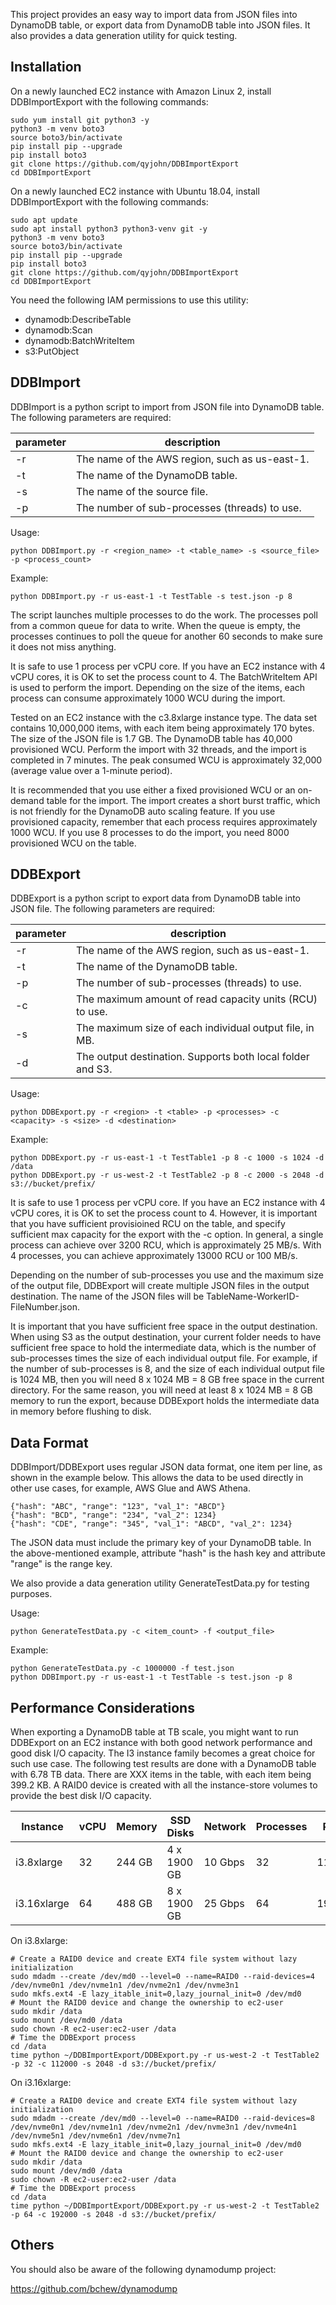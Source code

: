 This project provides an easy way to import data from JSON files into DynamoDB table, or export data from DynamoDB table into JSON files. It also provides a data generation utility for quick testing.

## Installation

On a newly launched EC2 instance with Amazon Linux 2, install DDBImportExport with the following commands:

~~~~
sudo yum install git python3 -y
python3 -m venv boto3
source boto3/bin/activate
pip install pip --upgrade
pip install boto3
git clone https://github.com/qyjohn/DDBImportExport
cd DDBImportExport
~~~~

On a newly launched EC2 instance with Ubuntu 18.04, install DDBImportExport with the following commands:

~~~~
sudo apt update
sudo apt install python3 python3-venv git -y
python3 -m venv boto3
source boto3/bin/activate
pip install pip --upgrade
pip install boto3
git clone https://github.com/qyjohn/DDBImportExport
cd DDBImportExport
~~~~

You need the following IAM permissions to use this utility:

- dynamodb:DescribeTable
- dynamodb:Scan
- dynamodb:BatchWriteItem
- s3:PutObject

## DDBImport

DDBImport is a python script to import from JSON file into DynamoDB table. The following parameters are required:

| parameter  |  description |
|---|---|
| -r | The name of the AWS region, such as us-east-1. |
| -t | The name of the DynamoDB table. |
| -s | The name of the source file. |
| -p | The number of sub-processes (threads) to use. |

Usage:

~~~~
python DDBImport.py -r <region_name> -t <table_name> -s <source_file> -p <process_count>
~~~~

Example:

~~~~
python DDBImport.py -r us-east-1 -t TestTable -s test.json -p 8
~~~~
  
The script launches multiple processes to do the work. The processes poll from a common queue for data to write. When the queue is empty, the processes continues to poll the queue for another 60 seconds to make sure it does not miss anything. 

It is safe to use 1 process per vCPU core. If you have an EC2 instance with 4 vCPU cores, it is OK to set the process count to 4. The BatchWriteItem API is used to perform the import. Depending on the size of the items, each process can consume approximately 1000 WCU during the import. 

Tested on an EC2 instance with the c3.8xlarge instance type. The data set contains 10,000,000 items, with each item being approximately 170 bytes. The size of the JSON file is 1.7 GB. The DynamoDB table has 40,000 provisioned WCU. Perform the import with 32 threads, and the import is completed in 7 minutes. The peak consumed WCU is approximately 32,000 (average value over a 1-minute period).

It is recommended that you use either a fixed provisioned WCU or an on-demand table for the import. The import creates a short burst traffic, which is not friendly for the DynamoDB auto scaling feature. If you use provisioned capacity, remember that each process requires approximately 1000 WCU. If you use 8 processes to do the import, you need 8000 provisioned WCU on the table.

## DDBExport

DDBExport is a python script to export data from DynamoDB table into JSON file. The following parameters are required:

| parameter  |  description |
|---|---|
| -r | The name of the AWS region, such as us-east-1. |
| -t | The name of the DynamoDB table. |
| -p | The number of sub-processes (threads) to use. |
| -c | The maximum amount of read capacity units (RCU) to use. |
| -s | The maximum size of each individual output file, in MB. |
| -d | The output destination. Supports both local folder and S3. |

Usage:

~~~~
python DDBExport.py -r <region> -t <table> -p <processes> -c <capacity> -s <size> -d <destination>
~~~~

Example:

~~~~
python DDBExport.py -r us-east-1 -t TestTable1 -p 8 -c 1000 -s 1024 -d /data
python DDBExport.py -r us-west-2 -t TestTable2 -p 8 -c 2000 -s 2048 -d s3://bucket/prefix/
~~~~

It is safe to use 1 process per vCPU core. If you have an EC2 instance with 4 vCPU cores, it is OK to set the process count to 4. However, it is important that you have sufficient provisioined RCU on the table, and specify sufficient max capacity for the export with the -c option. In general, a single process can achieve over 3200 RCU, which is approximately 25 MB/s. With 4 processes, you can achieve approximately 13000 RCU or 100 MB/s.

Depending on the number of sub-processes you use and the maximum size of the output file, DDBExport will create multiple JSON files in the output destination. The name of the JSON files will be TableName-WorkerID-FileNumber.json. 

It is important that you have sufficient free space in the output destination. When using S3 as the output destination, your current folder needs to have sufficient free space to hold the intermediate data, which is the number of sub-processes times the size of each individual output file. For example, if the number of sub-processes is 8, and the size of each individual output file is 1024 MB, then you will need 8 x 1024 MB = 8 GB free space in the current directory. For the same reason, you will need at least 8 x 1024 MB = 8 GB memory to run the export, because DDBExport holds the intermediate data in memory before flushing to disk. 

## Data Format

DDBImport/DDBExport uses regular JSON data format, one item per line, as shown in the example below. This allows the data to be used directly in other use cases, for example, AWS Glue and AWS Athena. 

~~~~
{"hash": "ABC", "range": "123", "val_1": "ABCD"}
{"hash": "BCD", "range": "234", "val_2": 1234}
{"hash": "CDE", "range": "345", "val_1": "ABCD", "val_2": 1234}
~~~~

The JSON data must include the primary key of your DynamoDB table. In the above-mentioned example, attribute "hash" is the hash key and attribute "range" is the range key.

We also provide a data generation utility GenerateTestData.py for testing purposes. 

Usage:

~~~~
python GenerateTestData.py -c <item_count> -f <output_file>
~~~~
  
Example:

~~~~
python GenerateTestData.py -c 1000000 -f test.json
python DDBImport.py -r us-east-1 -t TestTable -s test.json -p 8
~~~~

## Performance Considerations

When exporting a DynamoDB table at TB scale, you might want to run DDBExport on an EC2 instance with both good network performance and good disk I/O capacity. The I3 instance family becomes a great choice for such use case. The following test results are done with a DynamoDB table with 6.78 TB data. There are XXX items in the table, with each item being 399.2 KB. A RAID0 device is created with all the instance-store volumes to provide the best disk I/O capacity. 

| Instance | vCPU | Memory | SSD Disks | Network | Processes | RCU | Time |
|---|---|---|---|---|---|---|---|
| i3.8xlarge | 32 | 244 GB | 4 x 1900 GB | 10 Gbps | 32 | 11200 | aaa |
| i3.16xlarge | 64 | 488 GB | 8 x 1900 GB | 25 Gbps | 64 | 19200 | xxx |

On i3.8xlarge:

~~~~
# Create a RAID0 device and create EXT4 file system without lazy initialization
sudo mdadm --create /dev/md0 --level=0 --name=RAID0 --raid-devices=4 /dev/nvme0n1 /dev/nvme1n1 /dev/nvme2n1 /dev/nvme3n1
sudo mkfs.ext4 -E lazy_itable_init=0,lazy_journal_init=0 /dev/md0
# Mount the RAID0 device and change the ownership to ec2-user
sudo mkdir /data
sudo mount /dev/md0 /data
sudo chown -R ec2-user:ec2-user /data
# Time the DDBExport process
cd /data
time python ~/DDBImportExport/DDBExport.py -r us-west-2 -t TestTable2 -p 32 -c 112000 -s 2048 -d s3://bucket/prefix/
~~~~

On i3.16xlarge:

~~~~
# Create a RAID0 device and create EXT4 file system without lazy initialization
sudo mdadm --create /dev/md0 --level=0 --name=RAID0 --raid-devices=8 /dev/nvme0n1 /dev/nvme1n1 /dev/nvme2n1 /dev/nvme3n1 /dev/nvme4n1 /dev/nvme5n1 /dev/nvme6n1 /dev/nvme7n1
sudo mkfs.ext4 -E lazy_itable_init=0,lazy_journal_init=0 /dev/md0
# Mount the RAID0 device and change the ownership to ec2-user
sudo mkdir /data
sudo mount /dev/md0 /data
sudo chown -R ec2-user:ec2-user /data
# Time the DDBExport process
cd /data
time python ~/DDBImportExport/DDBExport.py -r us-west-2 -t TestTable2 -p 64 -c 192000 -s 2048 -d s3://bucket/prefix/
~~~~

## Others

You should also be aware of the following dynamodump project:

https://github.com/bchew/dynamodump
